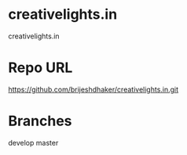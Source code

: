 # creativelights.in
creativelights.in

# Repo URL
https://github.com/brijeshdhaker/creativelights.in.git

# Branches 
develop
master